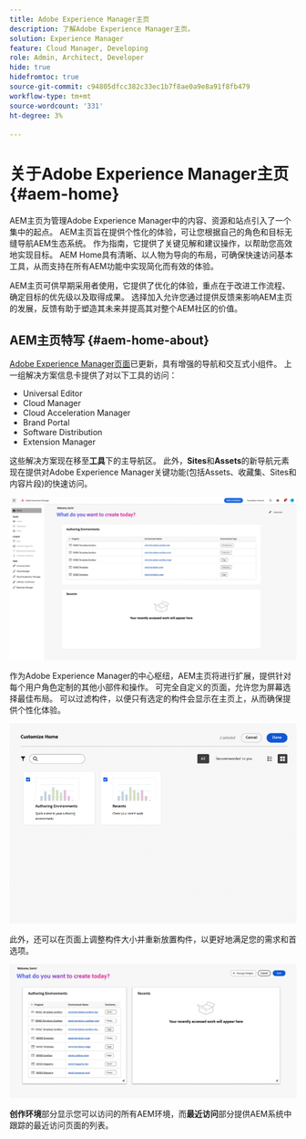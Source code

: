 ```yaml
---
title: Adobe Experience Manager主页
description: 了解Adobe Experience Manager主页。
solution: Experience Manager
feature: Cloud Manager, Developing
role: Admin, Architect, Developer
hide: true
hidefromtoc: true
source-git-commit: c94805dfcc382c33ec1b7f8ae0a9e8a91f8fb479
workflow-type: tm+mt
source-wordcount: '331'
ht-degree: 3%

---
```


# 关于Adobe Experience Manager主页 {#aem-home}

AEM主页为管理Adobe Experience Manager中的内容、资源和站点引入了一个集中的起点。 AEM主页旨在提供个性化的体验，可让您根据自己的角色和目标无缝导航AEM生态系统。 作为指南，它提供了关键见解和建议操作，以帮助您高效地实现目标。 AEM Home具有清晰、以人物为导向的布局，可确保快速访问基本工具，从而支持在所有AEM功能中实现简化而有效的体验。

AEM主页可供早期采用者使用，它提供了优化的体验，重点在于改进工作流程、确定目标的优先级以及取得成果。 选择加入允许您通过提供反馈来影响AEM主页的发展，反馈有助于塑造其未来并提高其对整个AEM社区的价值。

## AEM主页特写 {#aem-home-about}

[Adobe Experience Manager页面](https://experience.adobe.com/#/experiencemanager)已更新，具有增强的导航和交互式小组件。 上一组解决方案信息卡提供了对以下工具的访问：

* Universal Editor
* Cloud Manager
* Cloud Acceleration Manager
* Brand Portal
* Software Distribution
* Extension Manager

这些解决方案现在移至&#x200B;**工具**&#x200B;下的主导航区。 此外，**Sites**&#x200B;和&#x200B;**Assets**&#x200B;的新导航元素现在提供对Adobe Experience Manager关键功能(包括Assets、收藏集、Sites和内容片段)的快速访问。

![AEM主页](/help/implementing/cloud-manager/assets/aem-home-author-environments.png)

作为Adobe Experience Manager的中心枢纽，AEM主页将进行扩展，提供针对每个用户角色定制的其他小部件和操作。 可完全自定义的页面，允许您为屏幕选择最佳布局。 可以过滤构件，以便只有选定的构件会显示在主页上，从而确保提供个性化体验。

![AEM主页](/help/implementing/cloud-manager/assets/aem-home-custom.png)

此外，还可以在页面上调整构件大小并重新放置构件，以更好地满足您的需求和首选项。

![AEM主页](/help/implementing/cloud-manager/assets/aem-home-widgets.png)

**创作环境**&#x200B;部分显示您可以访问的所有AEM环境，而&#x200B;**最近访问**&#x200B;部分提供AEM系统中跟踪的最近访问页面的列表。
